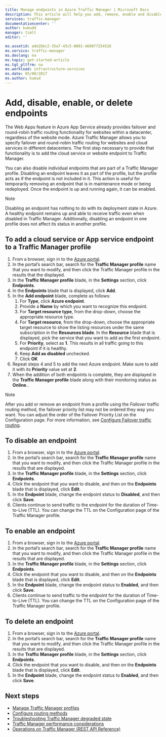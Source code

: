 ```yaml
---
title: Manage endpoints in Azure Traffic Manager | Microsoft Docs
description: This article will help you add, remove, enable and disable endpoints from Azure Traffic Manager.
services: traffic-manager
documentationcenter: ''
author: kumudd
manager: timlt
editor: ''

ms.assetid: ade2bbc2-35a7-43c5-8001-4698f7254526
ms.service: traffic-manager
ms.devlang: na
ms.topic: get-started-article
ms.tgt_pltfrm: na
ms.workload: infrastructure-services
ms.date: 05/08/2017
ms.author: kumud
---
```


# Add, disable, enable, or delete endpoints

The Web Apps feature in Azure App Service already provides failover and round-robin traffic routing functionality for websites within a datacenter, regardless of the website mode. Azure Traffic Manager allows you to specify failover and round-robin traffic routing for websites and cloud services in different datacenters. The first step necessary to provide that functionality is to add the cloud service or website endpoint to Traffic Manager.

You can also disable individual endpoints that are part of a Traffic Manager profile. Disabling an endpoint leaves it as part of the profile, but the profile acts as if the endpoint is not included in it. This action is useful for temporarily removing an endpoint that is in maintenance mode or being redeployed. Once the endpoint is up and running again, it can be enabled.

> [!NOTE]
> Disabling an endpoint has nothing to do with its deployment state in Azure. A healthy endpoint remains up and able to receive traffic even when disabled in Traffic Manager. Additionally, disabling an endpoint in one profile does not affect its status in another profile.

## To add a cloud service or App service endpoint to a Traffic Manager profile

1. From a browser, sign in to the [Azure portal](http://portal.azure.com).
2. In the portal’s search bar, search for the **Traffic Manager profile** name that you want to modify, and then click the Traffic Manager profile in the results that the displayed.
3. In the **Traffic Manager profile** blade, in the **Settings** section, click **Endpoints**.
4. In the **Endpoints** blade that is displayed, click **Add**.
5. In the **Add endpoint** blade, complete as follows:
    1. For **Type**, click **Azure endpoint**.
    2. Provide a **Name** by which you want to recognize this endpoint.
    3. For **Target resource type**, from the drop-down, choose the appropriate resource type.
    4. For **Target resource**, from the drop-down, choose the appropriate target resource to show the listing resources under the same subscription in the **Resources blade**. In the **Resource** blade that is displayed, pick the service that you want to add as the first endpoint.
    5. For **Priority**, select as **1**. This results in all traffic going to this endpoint if it is healthy.
    6. Keep **Add as disabled** unchecked.
    7. Click **OK**
6.	Repeat steps 4 and 5 to add the next Azure endpoint. Make sure to add it with its **Priority** value set at **2**.
7.	When the addition of both endpoints is complete, they are displayed in the **Traffic Manager profile** blade along with their monitoring status as **Online**..

> [!NOTE]
> After you add or remove an endpoint from a profile using the *Failover* traffic routing method, the failover priority list may not be ordered they way you want. You can adjust the order of the Failover Priority List on the Configuration page. For more information, see [Configure Failover traffic routing](traffic-manager-configure-failover-routing-method.md).

## To disable an endpoint

1. From a browser, sign in to the [Azure portal](http://portal.azure.com).
2. In the portal’s search bar, search for the  **Traffic Manager profile** name that you want to modify, and then click the Traffic Manager profile in the results that are displayed.
3. In the **Traffic Manager profile** blade, in the **Settings** section, click **Endpoints**. 
4. Click the endpoint that you want to disable, and then on the **Endpoints** blade that is displayed, click **Edit**.
5. In the **Endpoint** blade, change the endpoint status to **Disabled**, and then click **Save**.
6. Clients continue to send traffic to the endpoint for the duration of Time-to-Live (TTL). You can change the TTL on the Configuration page of the Traffic Manager profile.

## To enable an endpoint

1. From a browser, sign in to the [Azure portal](http://portal.azure.com).
2. In the portal’s search bar, search for the  **Traffic Manager profile** name that you want to modify, and then click the Traffic Manager profile in the results that are displayed.
3. In the **Traffic Manager profile** blade, in the **Settings** section, click **Endpoints**. 
4. Click the endpoint that you want to disable, and then on the **Endpoints** blade that is displayed, click **Edit**.
5. In the **Endpoint** blade, change the endpoint status to **Enabled**, and then click **Save**.
6. Clients continue to send traffic to the endpoint for the duration of Time-to-Live (TTL). You can change the TTL on the Configuration page of the Traffic Manager profile.

## To delete an endpoint

1. From a browser, sign in to the [Azure portal](http://portal.azure.com).
2. In the portal’s search bar, search for the  **Traffic Manager profile** name that you want to modify, and then click the Traffic Manager profile in the results that are displayed.
3. In the **Traffic Manager profile** blade, in the **Settings** section, click **Endpoints**. 
4. Click the endpoint that you want to disable, and then on the **Endpoints** blade that is displayed, click **Edit**.
5. In the **Endpoint** blade, change the endpoint status to **Enabled**, and then click **Save**.


## Next steps

* [Manage Traffic Manager profiles](traffic-manager-manage-profiles.md)
* [Configure routing methods](traffic-manager-configure-routing-method.md)
* [Troubleshooting Traffic Manager degraded state](traffic-manager-troubleshooting-degraded.md)
* [Traffic Manager performance considerations](traffic-manager-performance-considerations.md)
* [Operations on Traffic Manager (REST API Reference)](http://go.microsoft.com/fwlink/p/?LinkID=313584)

